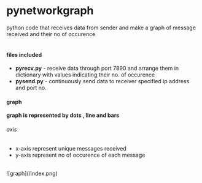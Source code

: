 # pynetworkgraph   
python code that receives data from sender and make a graph of message received and their no of occurence  
<br />  
#### files included   
* **pyrecv.py** - receive data through port 7890 and arrange them in dictionary with values indicating their no. of occurence  
* **pysend.py** - continuously send data to receiver specified ip address and port no.  
#### graph  
**graph is represented by dots , line and bars**  
###### axis  
* x-axis represent unique messages received  
* y-axis represent no of occurence of each message  
<br />
![graph](/index.png)

